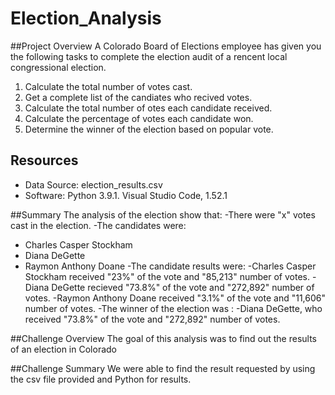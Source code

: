 # Election_Analysis

##Project Overview
A Colorado Board of Elections employee has given you the following tasks to complete the election audit of a rencent local congressional election.

1. Calculate the total number of votes cast.
2. Get a complete list of the candiates who recived votes.
3. Calculate the total number of otes each candidate received.
4. Calculate the percentage of votes each candidate won.
5. Determine the winner of the election based on popular vote.

## Resources
- Data Source: election_results.csv
- Software: Python 3.9.1. Visual Studio Code, 1.52.1

##Summary
The analysis of the election show that:
-There were "x" votes cast in the election.
-The candidates were:
   - Charles Casper Stockham
   - Diana DeGette
   - Raymon Anthony Doane
-The candidate results were:
   -Charles Casper Stockham received "23%" of the vote and "85,213" number of votes.
   -Diana DeGette recieved "73.8%" of the vote and "272,892" number of votes.
   -Raymon Anthony Doane received "3.1%" of the vote and "11,606" number of votes.
-The winner of the election was :
   -Diana DeGette, who received "73.8%" of the vote and "272,892" number of votes.
   
   ##Challenge Overview 
   The goal of this analysis was to find out the results of an election in Colorado
   
   ##Challenge Summary We were able to find the result requested by using the csv file provided and Python for results.
